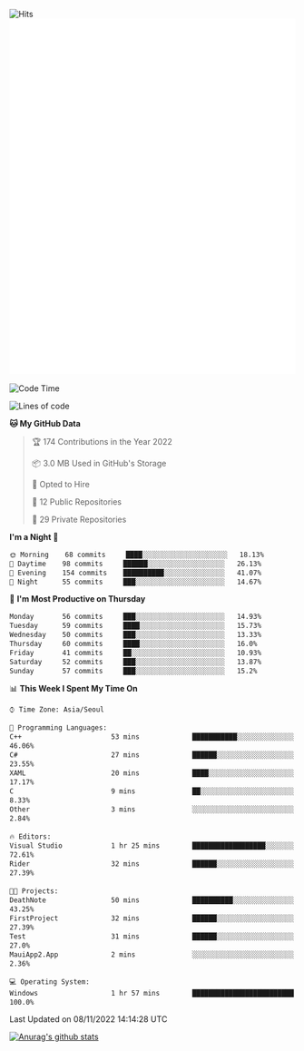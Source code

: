 ![Hits](https://hits.seeyoufarm.com/api/count/incr/badge.svg?url=https%3A%2F%2Fgithub.com%2Fkokose1234&count_bg=%2379C83D&title_bg=%23555555&icon=apple.svg&icon_color=%23E7E7E7&title=hits&edge_flat=false)
<br/>
![Metrics](https://github.com/kokose1234/kokose1234/blob/main/github-metrics.svg)

<!--START_SECTION:waka-->
![Code Time](http://img.shields.io/badge/Code%20Time-712%20hrs%2028%20mins-blue)

![Lines of code](https://img.shields.io/badge/From%20Hello%20World%20I%27ve%20Written-902%20Thousand%20lines%20of%20code-blue)

**🐱 My GitHub Data** 

> 🏆 174 Contributions in the Year 2022
 > 
> 📦 3.0 MB Used in GitHub's Storage 
 > 
> 💼 Opted to Hire
 > 
> 📜 12 Public Repositories 
 > 
> 🔑 29 Private Repositories  
 > 
**I'm a Night 🦉** 

```text
🌞 Morning    68 commits     ████░░░░░░░░░░░░░░░░░░░░░   18.13% 
🌆 Daytime    98 commits     ██████░░░░░░░░░░░░░░░░░░░   26.13% 
🌃 Evening    154 commits    ██████████░░░░░░░░░░░░░░░   41.07% 
🌙 Night      55 commits     ███░░░░░░░░░░░░░░░░░░░░░░   14.67%

```
📅 **I'm Most Productive on Thursday** 

```text
Monday       56 commits     ███░░░░░░░░░░░░░░░░░░░░░░   14.93% 
Tuesday      59 commits     ████░░░░░░░░░░░░░░░░░░░░░   15.73% 
Wednesday    50 commits     ███░░░░░░░░░░░░░░░░░░░░░░   13.33% 
Thursday     60 commits     ████░░░░░░░░░░░░░░░░░░░░░   16.0% 
Friday       41 commits     ██░░░░░░░░░░░░░░░░░░░░░░░   10.93% 
Saturday     52 commits     ███░░░░░░░░░░░░░░░░░░░░░░   13.87% 
Sunday       57 commits     ███░░░░░░░░░░░░░░░░░░░░░░   15.2%

```


📊 **This Week I Spent My Time On** 

```text
⌚︎ Time Zone: Asia/Seoul

💬 Programming Languages: 
C++                      53 mins             ███████████░░░░░░░░░░░░░░   46.06% 
C#                       27 mins             ██████░░░░░░░░░░░░░░░░░░░   23.55% 
XAML                     20 mins             ████░░░░░░░░░░░░░░░░░░░░░   17.17% 
C                        9 mins              ██░░░░░░░░░░░░░░░░░░░░░░░   8.33% 
Other                    3 mins              ░░░░░░░░░░░░░░░░░░░░░░░░░   2.84%

🔥 Editors: 
Visual Studio            1 hr 25 mins        ██████████████████░░░░░░░   72.61% 
Rider                    32 mins             ██████░░░░░░░░░░░░░░░░░░░   27.39%

🐱‍💻 Projects: 
DeathNote                50 mins             ██████████░░░░░░░░░░░░░░░   43.25% 
FirstProject             32 mins             ██████░░░░░░░░░░░░░░░░░░░   27.39% 
Test                     31 mins             ██████░░░░░░░░░░░░░░░░░░░   27.0% 
MauiApp2.App             2 mins              ░░░░░░░░░░░░░░░░░░░░░░░░░   2.36%

💻 Operating System: 
Windows                  1 hr 57 mins        █████████████████████████   100.0%

```


 Last Updated on 08/11/2022 14:14:28 UTC
<!--END_SECTION:waka-->

[![Anurag's github stats](https://github-readme-stats.vercel.app/api?username=kokose1234&theme=dracula)](https://github.com/anuraghazra/github-readme-stats)



	
